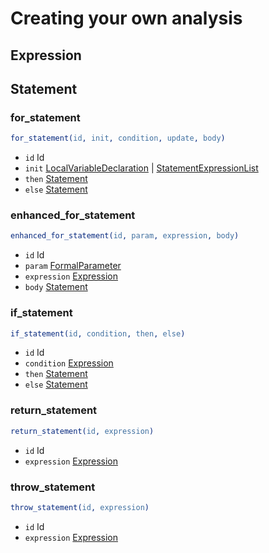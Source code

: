 # Creating your own analysis

## Expression

## Statement

### for_statement

```erlang
for_statement(id, init, condition, update, body)
```

* `id` Id
* `init` [LocalVariableDeclaration](#local_variable_declaration) | [StatementExpressionList](#statement_expression_list)
* `then` [Statement](#statement)
* `else` [Statement](#statement)

### enhanced_for_statement

```erlang
enhanced_for_statement(id, param, expression, body)
```

* `id` Id
* `param` [FormalParameter](#formal_parameter)
* `expression` [Expression](#expression)
* `body` [Statement](#statement)


### if_statement

```erlang
if_statement(id, condition, then, else)
```

* `id` Id
* `condition` [Expression](#expression)
* `then` [Statement](#statement)
* `else` [Statement](#statement)

### return_statement

```erlang
return_statement(id, expression)
```

* `id` Id
* `expression` [Expression](#expressions)

### throw_statement

```erlang
throw_statement(id, expression)
```

* `id` Id
* `expression` [Expression](#expressions)

